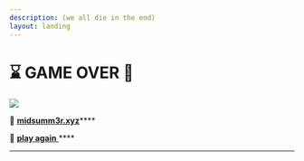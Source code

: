 ```yaml
---
description: (we all die in the end)
layout: landing
---
```


# ⌛️ GAME OVER 👾

![](../../../../.gitbook/assets/661.jpeg)



🚪 [**midsumm3r.xyz**](https://www.midsumm3r.xyz/)****

🚪 [**play again** ](../../)****

****
